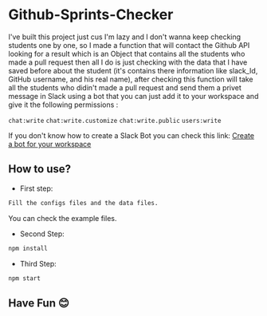 # Github-Sprints-Checker


I've built this project just cus I'm lazy and I don't wanna keep checking students one by one, so I made a function that will contact the Github API looking for a result which is an Object that contains all the students who made a pull request then all I do is just checking with the data that I have saved before about the student (it's contains there information like slack_Id, GitHub username, and his real name), after checking this function will take all the students who didin't made a pull request and send them a privet message in Slack using a bot that you can just add it to your workspace and give it the following permissions : 

`chat:write`
`chat:write.customize`
`chat:write.public`
`users:write`

If you don't know how to create a Slack Bot you can check this link: [Create a bot for your workspace](https://slack.com/intl/en-tn/help/articles/115005265703-Create-a-bot-for-your-workspace)



##  How to use?


* First step:  

```sh
Fill the configs files and the data files.
```
You can check the example files.


* Second Step:

```sh
npm install
```


* Third Step:

 ```sh
npm start 
```


## Have Fun 😊
